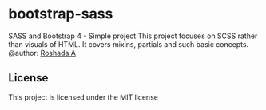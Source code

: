 # bootstrap-sass
SASS and Bootstrap 4 - Simple project
This project focuses on SCSS rather than visuals of HTML. It covers mixins, partials and such basic concepts.
@author: [Roshada A](roshadaafzal.tech)

## License
This project is licensed under the MIT license
